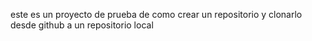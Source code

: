 este es un proyecto de prueba de como crear un repositorio y clonarlo desde github a un repositorio local
